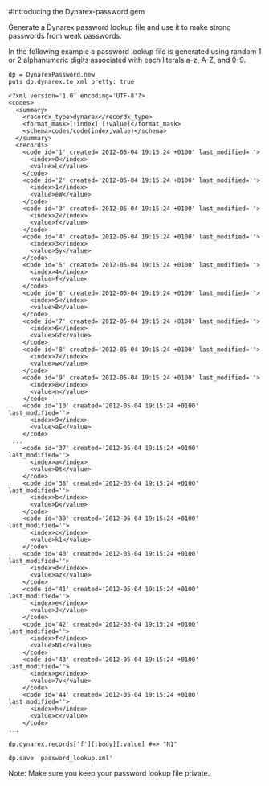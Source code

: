 #Introducing the Dynarex-password gem

Generate a Dynarex password lookup file and use it to make strong passwords from weak passwords.

In the following example a password lookup file is generated using random 1 or 2 alphanumeric digits associated with each literals a-z, A-Z, and 0-9.

    dp = DynarexPassword.new
    puts dp.dynarex.to_xml pretty: true

    <?xml version='1.0' encoding='UTF-8'?>
    <codes>
      <summary>
        <recordx_type>dynarex</recordx_type>
        <format_mask>[!index] [!value]</format_mask>
        <schema>codes/code(index,value)</schema>
      </summary>
      <records>
        <code id='1' created='2012-05-04 19:15:24 +0100' last_modified=''>
          <index>0</index>
          <value>L</value>
        </code>
        <code id='2' created='2012-05-04 19:15:24 +0100' last_modified=''>
          <index>1</index>
          <value>eW</value>
        </code>
        <code id='3' created='2012-05-04 19:15:24 +0100' last_modified=''>
          <index>2</index>
          <value>f</value>
        </code>
        <code id='4' created='2012-05-04 19:15:24 +0100' last_modified=''>
          <index>3</index>
          <value>Sy</value>
        </code>
        <code id='5' created='2012-05-04 19:15:24 +0100' last_modified=''>
          <index>4</index>
          <value>f</value>
        </code>
        <code id='6' created='2012-05-04 19:15:24 +0100' last_modified=''>
          <index>5</index>
          <value>8</value>
        </code>
        <code id='7' created='2012-05-04 19:15:24 +0100' last_modified=''>
          <index>6</index>
          <value>Gf</value>
        </code>
        <code id='8' created='2012-05-04 19:15:24 +0100' last_modified=''>
          <index>7</index>
          <value>w</value>
        </code>
        <code id='9' created='2012-05-04 19:15:24 +0100' last_modified=''>
          <index>8</index>
          <value>n</value>
        </code>
        <code id='10' created='2012-05-04 19:15:24 +0100' last_modified=''>
          <index>9</index>
          <value>aE</value>
        </code>
     ...
        <code id='37' created='2012-05-04 19:15:24 +0100' last_modified=''>
          <index>a</index>
          <value>0t</value>
        </code>
        <code id='38' created='2012-05-04 19:15:24 +0100' last_modified=''>
          <index>b</index>
          <value>D</value>
        </code>
        <code id='39' created='2012-05-04 19:15:24 +0100' last_modified=''>
          <index>c</index>
          <value>k1</value>
        </code>
        <code id='40' created='2012-05-04 19:15:24 +0100' last_modified=''>
          <index>d</index>
          <value>az</value>
        </code>
        <code id='41' created='2012-05-04 19:15:24 +0100' last_modified=''>
          <index>e</index>
          <value>J</value>
        </code>
        <code id='42' created='2012-05-04 19:15:24 +0100' last_modified=''>
          <index>f</index>
          <value>N1</value>
        </code>
        <code id='43' created='2012-05-04 19:15:24 +0100' last_modified=''>
          <index>g</index>
          <value>7v</value>
        </code>
        <code id='44' created='2012-05-04 19:15:24 +0100' last_modified=''>
          <index>h</index>
          <value>c</value>
        </code>
    ...

    dp.dynarex.records['f'][:body][:value] #=> "N1"

    dp.save 'password_lookup.xml'

Note: Make sure you keep your password lookup file private.
